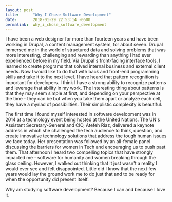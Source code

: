```yaml
---
layout: post
title:      "Why I Chose Software Development"
date:       2018-01-29 22:53:14 -0500
permalink:  why_i_chose_software_development
---
```



I have been a web designer for more than fourteen years and have been working in Drupal, a content management system, for about seven. Drupal immersed me in the world of structured data and solving problems that was more interesting, challenging and rewarding than anything I had ever experienced before in my field. Via Drupal's front-facing interface tools, I learned to create programs that solved internal business and external client needs. Now I would like to do that with back and front-end programming skills and take it to the next level. I have heard that pattern recognition is important for developers. I think I have a strong ability to recognize patterns and leverage that ability in my work. The interesting thing about patterns is that they may seem simple at first, and depending on your perspective at the time - they can be but when you take them apart or analyze each cell, they have a myriad of possibilities. Their simplistic complexity is beautiful.


The first time I found myself interested in software development was in 2014 at a technology event being hosted at the United Nations. The UN's Assistant Secretary-General and CIO, Atefeh Riaz, delivered a keynote address in which she challenged the tech audience to think, question, and create innovative technology solutions that address the tough human issues we face today. Her presentation was followed by an all-female panel discussing the barriers for women in Tech and encouraging us to push past them. That afternoon I heard two compelling topics that have strongly impacted me - software for humanity and women breaking through the glass ceiling. However, I walked out thinking that it just wasn't a reality I would ever see and felt disappointed. Little did I know that the next few years would lay the ground work me to do just that and to be ready for when the opportunity did present itself.

Why am studying software development? Because I can and because I love it.

